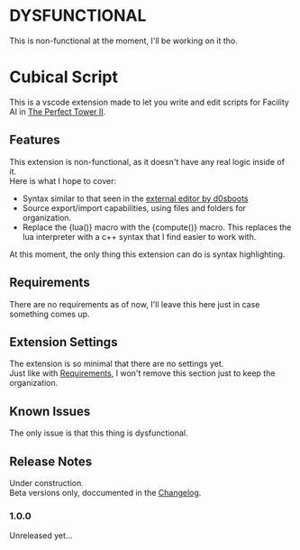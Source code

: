 # DYSFUNCTIONAL

This is non-functional at the moment, I'll be working on it tho.

# Cubical Script

This is a vscode extension made to let you write and edit scripts for Facility AI in [The Perfect Tower II](https://store.steampowered.com/app/1197260/The_Perfect_Tower_II/).

## Features

This extension is non-functional, as it doesn't have any real logic inside of it.<br>
Here is what I hope to cover:

- Syntax similar to that seen in the [external editor by d0sboots](https://github.com/d0sboots/perfect-tower)
- Source export/import capabilities, using files and folders for organization.
- Replace the {lua()} macro with the {compute()} macro. This replaces the lua interpreter with a c++ syntax that I find easier to work with.

At this moment, the only thing this extension can do is syntax highlighting.

## Requirements

There are no requirements as of now, I'll leave this here just in case something comes up.

## Extension Settings

The extension is so minimal that there are no settings yet.<br>
Just like with [Requirements](#requirements), I won't remove this section just to keep the organization.

## Known Issues

The only issue is that this thing is dysfunctional.

## Release Notes

Under construction.<br>
Beta versions only, doccumented in the [Changelog](./CHANGELOG.md).

### 1.0.0

Unreleased yet...
